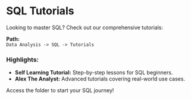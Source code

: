 # **SQL Tutorials**

Looking to master SQL? Check out our comprehensive tutorials:

**Path:**  
```Data Analysis -> SQL -> Tutorials```

### Highlights:
- **Self Learning Tutorial:** Step-by-step lessons for SQL beginners.
- **Alex The Analyst:** Advanced tutorials covering real-world use cases.

Access the folder to start your SQL journey!
